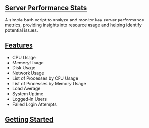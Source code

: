 ## <u>Server Performance Stats</u>
A simple bash script to analyze and monitor key server performance metrics, providing insights into resource usage and helping identify potential issues.

## <u>Features</u>
- CPU Usage
- Memory Usage
- Disk Usage
- Network Usage
- List of Processes by CPU Usage
- List of Processes by Memory Usage
- Load Average
- System Uptime
- Logged-In Users
- Failed Login Attempts

## <u>Getting Started</u>
